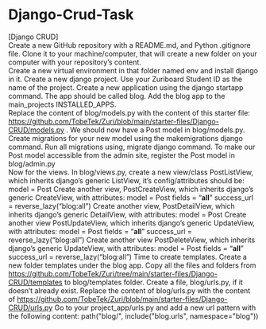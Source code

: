# Django-Crud-Task
[Django CRUD]    
Create a new GitHub repository with a README.md, and Python .gitignore file.  Clone it to your machine/computer, that will create a new folder on your computer with your repository’s content.  
Create a new virtual environment in that folder named env and install django in it.  Create a new django project. Use your Zuriboard Student ID as the name of the project.  Create a new application using the django startapp command. The app should be called blog.  Add the blog app to the main_projects INSTALLED_APPS.     
Replace the content of blog/models.py with the content of this starter file: https://github.com/TobeTek/Zuri/blob/main/starter-files/Django-CRUD/models.py . We should now have a Post model in blog/models.py.  Create migrations for your new model using the makemigrations django command.   Run all migrations using, migrate django command.  To make our Post model accessible from the admin site, register the Post model in blog/admin.py    
Now for the views.   In blog/views.py,  create a new view/class PostListView, which inherits django’s generic ListView,  it’s config/attributes should be:  model = Post     Create another view, PostCreateView, which inherits django’s generic CreateView, with attributes:  model = Post  fields = “__all__”  success_url  = reverse_lazy(“blog:all”)     Create another view, PostDetailView, which inherits django’s generic DetailView, with attributes:  model = Post     Create another view PostUpdateView, which inherits django’s generic UpdateView, with attributes:  model = Post  fields = “__all__”  success_url  = reverse_lazy(“blog:all”)     Create another view PostDeleteView, which inherits django’s generic UpdateView, with attributes:  model = Post  fields = “__all__”  success_url  = reverse_lazy(“blog:all”)     Time to create templates. 
Create a new folder templates under the blog app.    Copy all the files and folders from https://github.com/TobeTek/Zuri/tree/main/starter-files/Django-CRUD/templates to blog/templates folder.     Create a file, blog/urls.py, if it doesn’t already exist.  Replace the content of blog/urls.py with the content of https://github.com/TobeTek/Zuri/blob/main/starter-files/Django-CRUD/urls.py      Go to your project_app/urls.py and add a new url pattern with the following content:  path("blog/", include("blog.urls", namespace="blog"))
